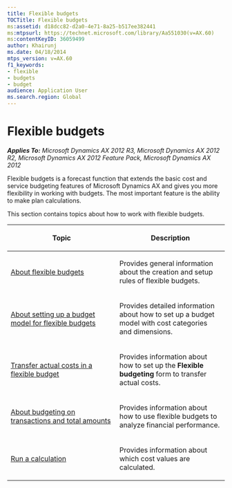 ```yaml
---
title: Flexible budgets
TOCTitle: Flexible budgets
ms:assetid: d18dcc82-d2a0-4e71-8a25-b517ee382441
ms:mtpsurl: https://technet.microsoft.com/library/Aa551030(v=AX.60)
ms:contentKeyID: 36059499
author: Khairunj
ms.date: 04/18/2014
mtps_version: v=AX.60
f1_keywords:
- flexible
- budgets
- budget
audience: Application User
ms.search.region: Global
---
```


# Flexible budgets 


_**Applies To:** Microsoft Dynamics AX 2012 R3, Microsoft Dynamics AX 2012 R2, Microsoft Dynamics AX 2012 Feature Pack, Microsoft Dynamics AX 2012_

Flexible budgets is a forecast function that extends the basic cost and service budgeting features of Microsoft Dynamics AX and gives you more flexibility in working with budgets. The most important feature is the ability to make plan calculations.

This section contains topics about how to work with flexible budgets.

<table>
<colgroup>
<col style="width: 50%" />
<col style="width: 50%" />
</colgroup>
<thead>
<tr class="header">
<th><p>Topic</p></th>
<th><p>Description</p></th>
</tr>
</thead>
<tbody>
<tr class="odd">
<td><p><a href="about-flexible-budgets.md">About flexible budgets</a></p></td>
<td><p>Provides general information about the creation and setup rules of flexible budgets.</p></td>
</tr>
<tr class="even">
<td><p><a href="about-setting-up-a-budget-model-for-flexible-budgets.md">About setting up a budget model for flexible budgets</a></p></td>
<td><p>Provides detailed information about how to set up a budget model with cost categories and dimensions.</p></td>
</tr>
<tr class="odd">
<td><p><a href="transfer-actual-costs-in-a-flexible-budget.md">Transfer actual costs in a flexible budget</a></p></td>
<td><p>Provides information about how to set up the <strong>Flexible budgeting</strong> form to transfer actual costs.</p></td>
</tr>
<tr class="even">
<td><p><a href="about-budgeting-on-transactions-and-total-amounts.md">About budgeting on transactions and total amounts</a></p></td>
<td><p>Provides information about how to use flexible budgets to analyze financial performance.</p></td>
</tr>
<tr class="odd">
<td><p><a href="run-a-calculation.md">Run a calculation</a></p></td>
<td><p>Provides information about which cost values are calculated.</p></td>
</tr>
</tbody>
</table>

  


